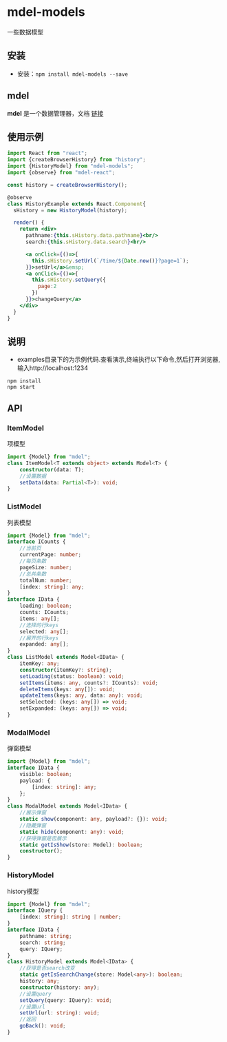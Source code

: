 # mdel-models
一些数据模型

## 安装

* 安装：`npm install mdel-models --save`

## mdel

**mdel** 是一个数据管理器，文档 [链接](https://github.com/mdeljs/mdel)

## 使用示例

```jsx harmony
import React from "react";
import {createBrowserHistory} from "history";
import {HistoryModel} from "mdel-models";
import {observe} from "mdel-react";

const history = createBrowserHistory();

@observe
class HistoryExample extends React.Component{
  sHistory = new HistoryModel(history);

  render() {
    return <div>
      pathname:{this.sHistory.data.pathname}<br/>
      search:{this.sHistory.data.search}<br/>

      <a onClick={()=>{
        this.sHistory.setUrl(`/time/${Date.now()}?page=1`);
      }}>setUrl</a>&emsp;
      <a onClick={()=>{
        this.sHistory.setQuery({
          page:2
        })
      }}>changeQuery</a>
    </div>
  }
}
```

## 说明

* examples目录下的为示例代码.查看演示,终端执行以下命令,然后打开浏览器,输入http://localhost:1234

```shell script
npm install
npm start
```

## API

### ItemModel
项模型
```typescript jsx
import {Model} from "mdel";
class ItemModel<T extends object> extends Model<T> {
    constructor(data: T);
    //设置数据
    setData(data: Partial<T>): void;
}
```

### ListModel
列表模型
```typescript jsx
import {Model} from "mdel";
interface ICounts {
    //当前页
    currentPage: number;
    //每页条数
    pageSize: number;
    //总共条数
    totalNum: number;
    [index: string]: any;
}
interface IData {
    loading: boolean;
    counts: ICounts;
    items: any[];
    //选择的行keys
    selected: any[];
    //展开的行keys
    expanded: any[];
}
class ListModel extends Model<IData> {
    itemKey: any;
    constructor(itemKey?: string);
    setLoading(status: boolean): void;
    setItems(items: any, counts?: ICounts): void;
    deleteItems(keys: any[]): void;
    updateItems(keys: any, data: any): void;
    setSelected: (keys: any[]) => void;
    setExpanded: (keys: any[]) => void;
}
```

### ModalModel
弹窗模型
```typescript jsx
import {Model} from "mdel";
interface IData {
    visible: boolean;
    payload: {
        [index: string]: any;
    };
}
class ModalModel extends Model<IData> {
    //展示弹窗
    static show(component: any, payload?: {}): void;
    //隐藏弹窗
    static hide(component: any): void;
    //获得弹窗是否展示
    static getIsShow(store: Model): boolean;
    constructor();
}
```

### HistoryModel
history模型
```typescript jsx
import {Model} from "mdel";
interface IQuery {
    [index: string]: string | number;
}
interface IData {
    pathname: string;
    search: string;
    query: IQuery;
}
class HistoryModel extends Model<IData> {
    //获得是否search改变
    static getIsSearchChange(store: Model<any>): boolean;
    history: any;
    constructor(history: any);
    //设置query
    setQuery(query: IQuery): void;
    //设置url
    setUrl(url: string): void;
    //返回
    goBack(): void;
}
```

